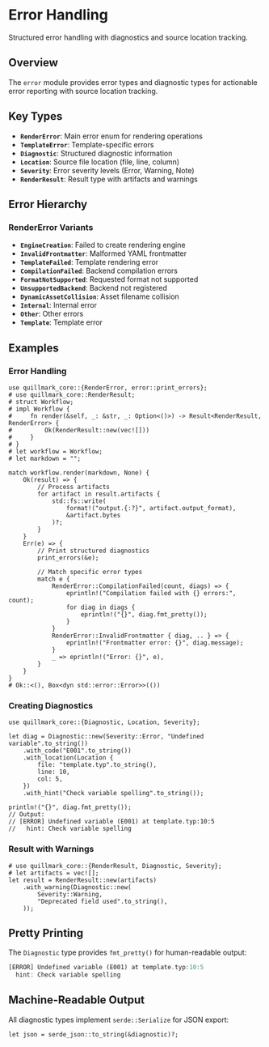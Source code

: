 # Error Handling

Structured error handling with diagnostics and source location tracking.

## Overview

The `error` module provides error types and diagnostic types for actionable
error reporting with source location tracking.

## Key Types

- **`RenderError`**: Main error enum for rendering operations
- **`TemplateError`**: Template-specific errors
- **`Diagnostic`**: Structured diagnostic information
- **`Location`**: Source file location (file, line, column)
- **`Severity`**: Error severity levels (Error, Warning, Note)
- **`RenderResult`**: Result type with artifacts and warnings

## Error Hierarchy

### RenderError Variants

- **`EngineCreation`**: Failed to create rendering engine
- **`InvalidFrontmatter`**: Malformed YAML frontmatter
- **`TemplateFailed`**: Template rendering error
- **`CompilationFailed`**: Backend compilation errors
- **`FormatNotSupported`**: Requested format not supported
- **`UnsupportedBackend`**: Backend not registered
- **`DynamicAssetCollision`**: Asset filename collision
- **`Internal`**: Internal error
- **`Other`**: Other errors
- **`Template`**: Template error

## Examples

### Error Handling

```rust,no_run
use quillmark_core::{RenderError, error::print_errors};
# use quillmark_core::RenderResult;
# struct Workflow;
# impl Workflow {
#     fn render(&self, _: &str, _: Option<()>) -> Result<RenderResult, RenderError> {
#         Ok(RenderResult::new(vec![]))
#     }
# }
# let workflow = Workflow;
# let markdown = "";

match workflow.render(markdown, None) {
    Ok(result) => {
        // Process artifacts
        for artifact in result.artifacts {
            std::fs::write(
                format!("output.{:?}", artifact.output_format),
                &artifact.bytes
            )?;
        }
    }
    Err(e) => {
        // Print structured diagnostics
        print_errors(&e);
        
        // Match specific error types
        match e {
            RenderError::CompilationFailed(count, diags) => {
                eprintln!("Compilation failed with {} errors:", count);
                for diag in diags {
                    eprintln!("{}", diag.fmt_pretty());
                }
            }
            RenderError::InvalidFrontmatter { diag, .. } => {
                eprintln!("Frontmatter error: {}", diag.message);
            }
            _ => eprintln!("Error: {}", e),
        }
    }
}
# Ok::<(), Box<dyn std::error::Error>>(())
```

### Creating Diagnostics

```rust,no_run
use quillmark_core::{Diagnostic, Location, Severity};

let diag = Diagnostic::new(Severity::Error, "Undefined variable".to_string())
    .with_code("E001".to_string())
    .with_location(Location {
        file: "template.typ".to_string(),
        line: 10,
        col: 5,
    })
    .with_hint("Check variable spelling".to_string());

println!("{}", diag.fmt_pretty());
// Output:
// [ERROR] Undefined variable (E001) at template.typ:10:5
//   hint: Check variable spelling
```

### Result with Warnings

```rust,no_run
# use quillmark_core::{RenderResult, Diagnostic, Severity};
# let artifacts = vec![];
let result = RenderResult::new(artifacts)
    .with_warning(Diagnostic::new(
        Severity::Warning,
        "Deprecated field used".to_string(),
    ));
```

## Pretty Printing

The `Diagnostic` type provides `fmt_pretty()` for human-readable output:

```rust
[ERROR] Undefined variable (E001) at template.typ:10:5
  hint: Check variable spelling
```

## Machine-Readable Output

All diagnostic types implement `serde::Serialize` for JSON export:

```rust,no_run
let json = serde_json::to_string(&diagnostic)?;
```
